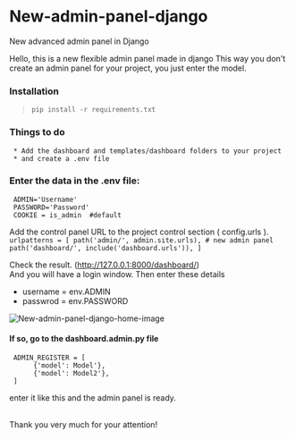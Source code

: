 # New-admin-panel-django
New advanced admin panel in Django <br />


Hello, this is a new flexible admin panel made in django
This way you don't create an admin panel for your project, you just enter the model.<br />


### Installation
> `pip install -r requirements.txt`

### Things to do
     * Add the dashboard and templates/dashboard folders to your project
     * and create a .env file

### Enter the data in the .env file:
    
     ADMIN='Username'
     PASSWORD='Password'
     COOKIE = is_admin  #default
    
Add the control panel URL to the project control section ( config.urls ).
    `
    urlpatterns = [
        path('admin/', admin.site.urls),
        # new admin panel
        path('dashboard/', include('dashboard.urls')),
    ]
    `

Check the result. (http://127.0.0.1:8000/dashboard/) <br />
And you will have a login window. Then enter these details
 * username = env.ADMIN
 * passwrod = env.PASSWORD

![New-admin-panel-django-home-image](https://user-images.githubusercontent.com/120723170/222183187-6c47dae0-bc9d-4c9d-b735-359aabb03425.jpg)

#### If so, go to the dashboard.admin.py file
     ADMIN_REGISTER = [
          {'model': Model'},
          {'model': Model2'},
     ]

enter it like this and the admin panel is ready. <br /><br />



Thank you very much for your attention!
